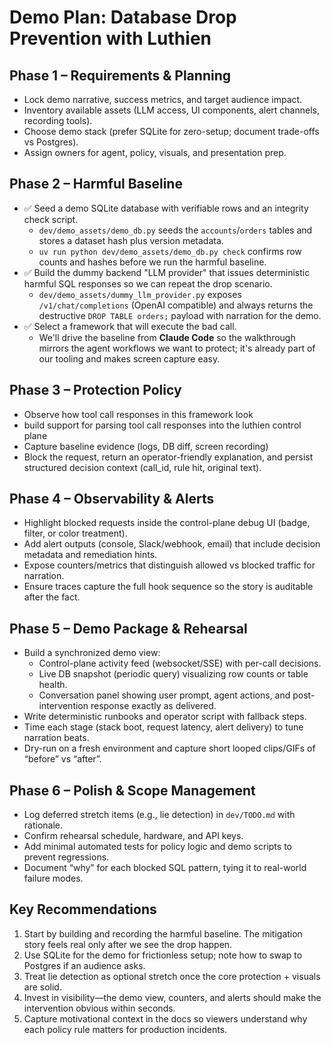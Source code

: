# Demo Plan: Database Drop Prevention with Luthien

## Phase 1 – Requirements & Planning

- Lock demo narrative, success metrics, and target audience impact.
- Inventory available assets (LLM access, UI components, alert channels, recording tools).
- Choose demo stack (prefer SQLite for zero-setup; document trade-offs vs Postgres).
- Assign owners for agent, policy, visuals, and presentation prep.

## Phase 2 – Harmful Baseline

- ✅ Seed a demo SQLite database with verifiable rows and an integrity check script.
  - `dev/demo_assets/demo_db.py` seeds the `accounts`/`orders` tables and stores a dataset hash plus version metadata.
  - `uv run python dev/demo_assets/demo_db.py check` confirms row counts and hashes before we run the harmful baseline.
- ✅ Build the dummy backend "LLM provider" that issues deterministic harmful SQL responses so we can repeat the drop scenario.
  - `dev/demo_assets/dummy_llm_provider.py` exposes `/v1/chat/completions` (OpenAI compatible) and always returns the destructive `DROP TABLE orders;` payload with narration for the demo.
- ✅ Select a framework that will execute the bad call.
  - We'll drive the baseline from **Claude Code** so the walkthrough mirrors the agent workflows we want to protect; it's already part of our tooling and makes screen capture easy.

## Phase 3 – Protection Policy

- Observe how tool call responses in this framework look
- build support for parsing tool call responses into the luthien control plane
- Capture baseline evidence (logs, DB diff, screen recording)
- Block the request, return an operator-friendly explanation, and persist structured decision context (call_id, rule hit, original text).

## Phase 4 – Observability & Alerts

- Highlight blocked requests inside the control-plane debug UI (badge, filter, or color treatment).
- Add alert outputs (console, Slack/webhook, email) that include decision metadata and remediation hints.
- Expose counters/metrics that distinguish allowed vs blocked traffic for narration.
- Ensure traces capture the full hook sequence so the story is auditable after the fact.

## Phase 5 – Demo Package & Rehearsal

- Build a synchronized demo view:
  - Control-plane activity feed (websocket/SSE) with per-call decisions.
  - Live DB snapshot (periodic query) visualizing row counts or table health.
  - Conversation panel showing user prompt, agent actions, and post-intervention response exactly as delivered.
- Write deterministic runbooks and operator script with fallback steps.
- Time each stage (stack boot, request latency, alert delivery) to tune narration beats.
- Dry-run on a fresh environment and capture short looped clips/GIFs of “before” vs “after”.

## Phase 6 – Polish & Scope Management

- Log deferred stretch items (e.g., lie detection) in `dev/TODO.md` with rationale.
- Confirm rehearsal schedule, hardware, and API keys.
- Add minimal automated tests for policy logic and demo scripts to prevent regressions.
- Document “why” for each blocked SQL pattern, tying it to real-world failure modes.

## Key Recommendations

1. Start by building and recording the harmful baseline. The mitigation story feels real only after we see the drop happen.
2. Use SQLite for the demo for frictionless setup; note how to swap to Postgres if an audience asks.
3. Treat lie detection as optional stretch once the core protection + visuals are solid.
4. Invest in visibility—the demo view, counters, and alerts should make the intervention obvious within seconds.
5. Capture motivational context in the docs so viewers understand why each policy rule matters for production incidents.
